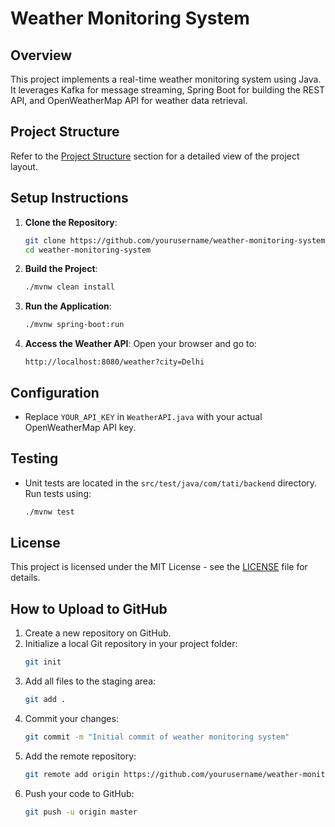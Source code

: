 # Weather Monitoring System

## Overview
This project implements a real-time weather monitoring system using Java. It leverages Kafka for message streaming, Spring Boot for building the REST API, and OpenWeatherMap API for weather data retrieval.

## Project Structure
Refer to the [Project Structure](#project-structure) section for a detailed view of the project layout.

## Setup Instructions
1. **Clone the Repository**:
    ```bash
    git clone https://github.com/yourusername/weather-monitoring-system.git
    cd weather-monitoring-system
    ```

2. **Build the Project**:
    ```bash
    ./mvnw clean install
    ```

3. **Run the Application**:
    ```bash
    ./mvnw spring-boot:run
    ```

4. **Access the Weather API**:
    Open your browser and go to:
    ```
    http://localhost:8080/weather?city=Delhi
    ```

## Configuration
- Replace `YOUR_API_KEY` in `WeatherAPI.java` with your actual OpenWeatherMap API key.

## Testing
- Unit tests are located in the `src/test/java/com/tati/backend` directory. Run tests using:
    ```bash
    ./mvnw test
    ```

## License
This project is licensed under the MIT License - see the [LICENSE](LICENSE) file for details.

## How to Upload to GitHub
1. Create a new repository on GitHub.
2. Initialize a local Git repository in your project folder:
    ```bash
    git init
    ```
3. Add all files to the staging area:
    ```bash
    git add .
    ```
4. Commit your changes:
    ```bash
    git commit -m "Initial commit of weather monitoring system"
    ```
5. Add the remote repository:
    ```bash
    git remote add origin https://github.com/yourusername/weather-monitoring-system.git
    ```
6. Push your code to GitHub:
    ```bash
    git push -u origin master
    ```


